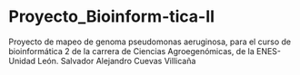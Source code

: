 # Proyecto_Bioinform-tica-II
Proyecto de mapeo de genoma pseudomonas aeruginosa, para el curso de bioinformática 2 de la carrera de Ciencias Agroegenómicas, de la ENES-Unidad León. Salvador Alejandro Cuevas Villicaña
